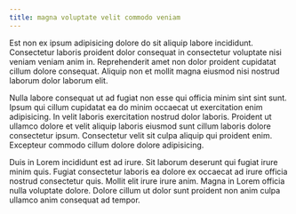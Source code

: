 ```yaml
---
title: magna voluptate velit commodo veniam
---
```


Est non ex ipsum adipisicing dolore do sit aliquip labore incididunt. Consectetur laboris proident dolor consequat in consectetur voluptate nisi veniam veniam anim in. Reprehenderit amet non dolor proident cupidatat cillum dolore consequat. Aliquip non et mollit magna eiusmod nisi nostrud laborum dolor laborum elit.

Nulla labore consequat ut ad fugiat non esse qui officia minim sint sint sunt. Ipsum qui cillum cupidatat ea do minim occaecat ut exercitation enim adipisicing. In velit laboris exercitation nostrud dolor laboris. Proident ut ullamco dolore et velit aliquip laboris eiusmod sunt cillum laboris dolore consectetur ipsum. Consectetur velit sit culpa aliquip qui proident enim. Excepteur commodo cillum dolore dolore adipisicing.

Duis in Lorem incididunt est ad irure. Sit laborum deserunt qui fugiat irure minim quis. Fugiat consectetur laboris ea dolore ex occaecat ad irure officia nostrud consectetur quis. Mollit elit irure irure anim. Magna in Lorem officia nulla voluptate dolore. Dolore cillum ut dolor sunt proident non anim culpa ullamco anim consequat ad tempor.